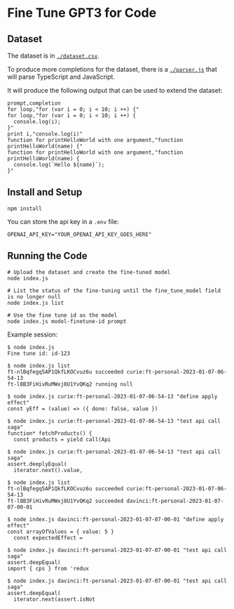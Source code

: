 # Fine Tune GPT3 for Code

## Dataset
The dataset is in [`./dataset.csv`](./dataset.csv).

To produce more completions for the dataset, there is a [`./parser.js`](./parser.js) that will parse TypeScript and JavaScript.

It will produce the following output that can be used to extend the dataset:

```
prompt,completion
for loop,"for (var i = 0; i < 10; i ++) {"
for loop,"for (var i = 0; i < 10; i ++) {
  console.log(i);
}"
print i,"console.log(i)"
function for printHelloWorld with one argument,"function printHelloWorld(name) {"
function for printHelloWorld with one argument,"function printHelloWorld(name) {
  console.log(`Hello ${name}`);
}"
```

## Install and Setup

```shell
npm install
```

You can store the api key in a `.env` file:

```
OPENAI_API_KEY="YOUR_OPENAI_API_KEY_GOES_HERE"
```

## Running the Code

```shell
# Upload the dataset and create the fine-tuned model
node index.js

# List the status of the fine-tuning until the fine_tune_model field is no longer null
node index.js list

# Use the fine tune id as the model
node index.js model-finetune-id prompt
```

Example session:

```
$ node index.js
Fine tune id: id-123

$ node index.js list
ft-nlBqfegq5AP1QkfLKOCvuz6u succeeded curie:ft-personal-2023-01-07-06-54-13
ft-l8B3FiHivRuMWxj8U1YvQKq2 running null

$ node index.js curie:ft-personal-2023-01-07-06-54-13 "define apply effect"
const yEff = (value) => ({ done: false, value })

$ node index.js curie:ft-personal-2023-01-07-06-54-13 "test api call saga"
function* fetchProducts() {
  const products = yield call(Api

$ node index.js curie:ft-personal-2023-01-07-06-54-13 "test api call saga"
assert.deeplyEqual(
  iterator.next().value,

$ node index.js list
ft-nlBqfegq5AP1QkfLKOCvuz6u succeeded curie:ft-personal-2023-01-07-06-54-13
ft-l8B3FiHivRuMWxj8U1YvQKq2 succeeded davinci:ft-personal-2023-01-07-07-00-01

$ node index.js davinci:ft-personal-2023-01-07-07-00-01 "define apply effect"
const arrayOfValues = { value: 5 }
  const expectedEffect =

$ node index.js davinci:ft-personal-2023-01-07-07-00-01 "test api call saga"
assert.deepEqual(
import { cps } from 'redux

$ node index.js davinci:ft-personal-2023-01-07-07-00-01 "test api call saga"
assert.deepEqual(
  iterator.next(assert.isNot
```
